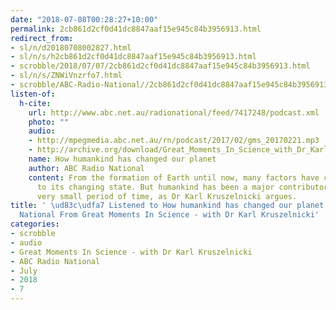 ```yaml
---
date: "2018-07-08T00:28:27+10:00"
permalink: 2cb861d2cf0d41dc8847aaf15e945c84b3956913.html
redirect_from:
- sl/n/d20180708002827.html
- sl/n/s/h2cb861d2cf0d41dc8847aaf15e945c84b3956913.html
- scrobble/2018/07/07/2cb861d2cf0d41dc8847aaf15e945c84b3956913.html
- sl/n/s/ZNWiVnzrfo7.html
- scrobble/ABC-Radio-National//2cb861d2cf0d41dc8847aaf15e945c84b3956913.html
listen-of:
  h-cite:
    url: http://www.abc.net.au/radionational/feed/7417248/podcast.xml
    photo: ""
    audio:
    - http://mpegmedia.abc.net.au/rn/podcast/2017/02/gms_20170221.mp3
    - http://archive.org/download/Great_Moments_In_Science_with_Dr_Karl_Kruszelnicki-Podcast-by-ABC_Radio_National/How_humankind_has_changed_our_planet.mp3
    name: How humankind has changed our planet
    author: ABC Radio National
    content: From the formation of Earth until now, many factors have contributed
      to its changing state. But humankind has been a major contributor in a relatively
      very small period of time, as Dr Karl Kruszelnicki argues.
title: ' \ud83c\udfa7 Listened to How humankind has changed our planet by ABC Radio
  National From Great Moments In Science - with Dr Karl Kruszelnicki'
categories:
- scrobble
- audio
- Great Moments In Science - with Dr Karl Kruszelnicki
- ABC Radio National
- July
- 2018
- 7
---
```

